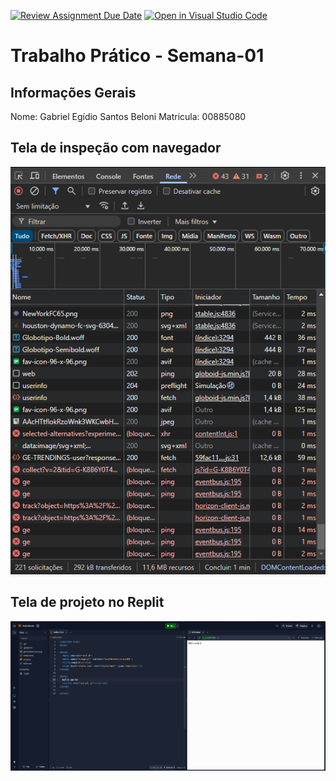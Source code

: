 [![Review Assignment Due Date](https://classroom.github.com/assets/deadline-readme-button-22041afd0340ce965d47ae6ef1cefeee28c7c493a6346c4f15d667ab976d596c.svg)](https://classroom.github.com/a/egWsXDcZ)
[![Open in Visual Studio Code](https://classroom.github.com/assets/open-in-vscode-2e0aaae1b6195c2367325f4f02e2d04e9abb55f0b24a779b69b11b9e10269abc.svg)](https://classroom.github.com/online_ide?assignment_repo_id=18321261&assignment_repo_type=AssignmentRepo)
# Trabalho Prático - Semana-01

## Informações Gerais
Nome: Gabriel Egídio Santos Beloni
Matricula: 00885080

## Tela de inspeção com navegador
![Tela de inspeção do site globo esporte](telaRedeArquivos.png)

## Tela de projeto no Replit
![Tela de projeto replit](helloWorld.png)